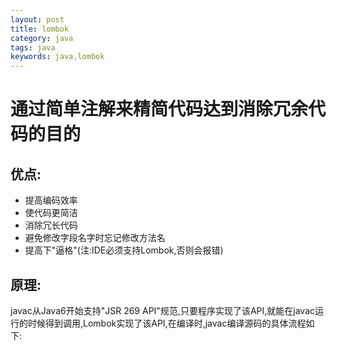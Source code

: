 ```yaml
---
layout: post
title: lombok
category: java
tags: java
keywords: java,lombok
---
```

# 通过简单注解来精简代码达到消除冗余代码的目的
## 优点:
* 提高编码效率
* 使代码更简洁
* 消除冗长代码
* 避免修改字段名字时忘记修改方法名
* 提高下"逼格"(注:IDE必须支持Lombok,否则会报错)   

## 原理:
javac从Java6开始支持"JSR 269 API"规范,只要程序实现了该API,就能在javac运行的时候得到调用,Lombok实现了该API,在编译时,javac编译源码的具体流程如下:
